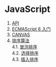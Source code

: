 # JavaScript

1. [API](./api.md#api)    
2. [ECMAScript 6 入门](./ECMAScript6.md#ecmascript6入门)    
3. [CANVAS](./canvas/Canvas.md#canvas)    
4. [排序算法](./sort.md#排序算法)    
 4.1. [冒泡排序](./sort.md#冒泡排序)    
 4.2. [选择排序](./sort.md#选择排序)    
 4.3. [插入排序](./sort.md#插入排序)    
